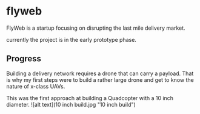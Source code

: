 # flyweb
FlyWeb is a startup focusing on disrupting the last mile delivery market.

currently the project is in the early prototype phase.

## Progress

Building a delivery network requires a drone that can carry a payload.
That is why my first steps were to build a rather large drone and get to know the nature of x-class UAVs.

This was the first approach at building a Quadcopter with a 10 inch diameter.
![alt text](10 inch build.jpg "10 inch build")